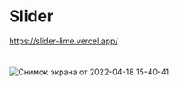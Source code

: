 # Slider
https://slider-lime.vercel.app/
#
![Снимок экрана от 2022-04-18 15-40-41](https://user-images.githubusercontent.com/84917609/163810114-bd1d20e2-d86f-4657-86c9-c1dbbba46d6a.png)

